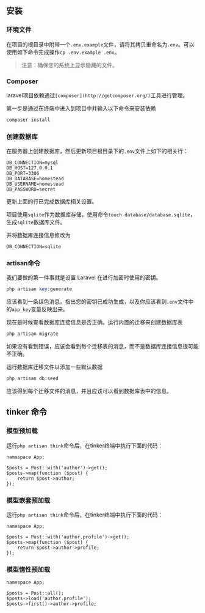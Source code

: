 ## 安装

### 环境文件

在项目的根目录中附带一个`.env.example`文件，请将其拷贝重命名为`.env`。可以使用如下命令完成操作`cp .env.example .env`。

> 注意：确保您的系统上显示隐藏的文件。


### Composer

laravel项目依赖通过`[composer](http://getcomposer.org/)`工具进行管理。

第一步是通过在终端中进入到项目中并输入以下命令来安装依赖

```php
composer install
```


### 创建数据库

在服务器上创建数据库，然后更新项目根目录下的`.env`文件上如下的相关行：

```
DB_CONNECTION=mysql
DB_HOST=127.0.0.1
DB_PORT=3306
DB_DATABASE=homestead
DB_USERNAME=homestead
DB_PASSWORD=secret
```

更新上面的行已完成数据库相关设置。

项目使用`sqlite`作为数据库存储，使用命令`touch database/database.sqlite`，生成`sqlite`数据库文件。

并将数据库连接信息修改为
```
DB_CONNECTION=sqlite
```

### artisan命令

我们要做的第一件事就是设置 Laravel 在进行加密时使用的密钥。


```php
php artisan key:generate
```

应该看到一条绿色消息，指出您的密钥已成功生成，以及你应该看到`.env`文件中的`app_key`变量反映出来。

现在是时候查看数据库连接信息是否正确。运行内置的迁移来创建数据库表

```php
php artisan migrate
```

如果没有看到错误，应该会看到每个迁移表的消息，而不是数据库连接信息很可能不正确。

运行数据库迁移文件以添加一些默认数据

```php
php artisan db:seed
```

应该得到每个迁移文件的消息，并且应该可以看到数据库表中的信息。

## tinker 命令

### 模型预加载

运行`php artisan think`命令后，在tinker终端中执行下面的代码：
```
namespace App;

$posts = Post::with('author')->get();
$posts->map(function ($post) {
    return $post->author;
});
```

### 模型嵌套预加载

运行`php artisan think`命令后，在tinker终端中执行下面的代码：

```
namespace App;

$posts = Post::with('author.profile')->get();
$posts->map(function ($post) {
    return $post->author->profile;
});
``` 

### 模型惰性预加载

```
namespace App;

$posts = Post::all();
$posts->load('author.profile');
$posts->first()->author->profile;
```